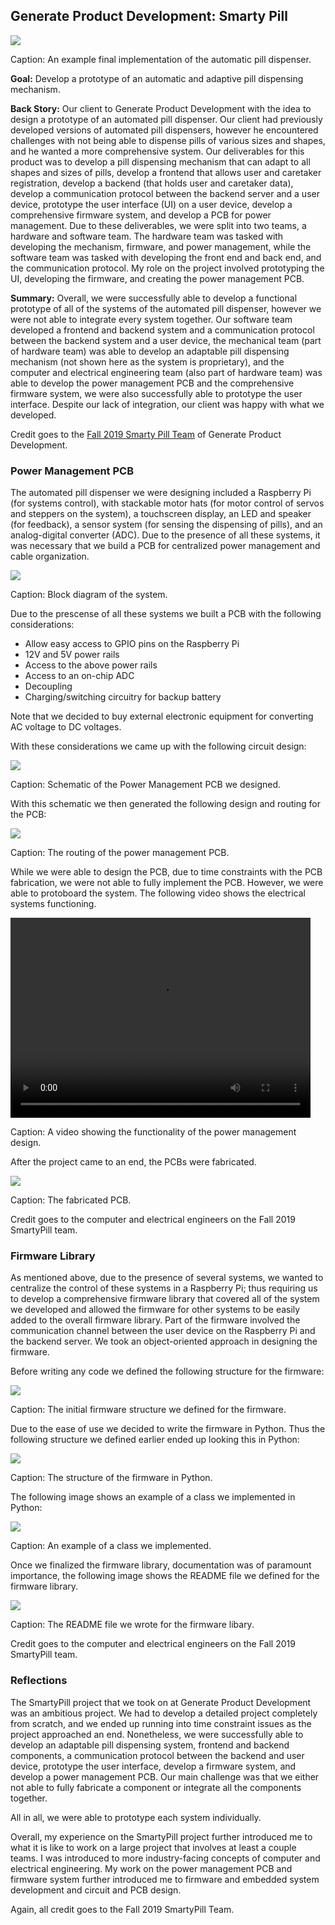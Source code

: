 ## Generate Product Development: Smarty Pill

<img src="images/smarty_pill_sample_design.png?raw=true"/>

Caption: An example final implementation of the automatic pill dispenser.


**Goal:** Develop a prototype of an automatic and adaptive pill dispensing mechanism.

**Back Story:**
Our client to Generate Product Development with the idea to design a prototype of an automated pill dispenser. Our client had previously developed versions of automated pill dispensers, however he encountered challenges with not being able to dispense pills of various sizes and shapes, and he wanted a more comprehensive system. Our deliverables for this product was to develop a pill dispensing mechanism that can adapt to all shapes and sizes of pills, develop a frontend that allows user and caretaker registration, develop a backend (that holds user and caretaker data), develop a communication protocol between the backend server and a user device, prototype the user interface (UI) on a user device, develop a comprehensive firmware system, and develop a PCB for power management. Due to these deliverables, we were split into two teams, a hardware and software team. The hardware team was tasked with developing the mechanism, firmware, and power management, while the software team was tasked with developing the front end and back end, and the communication protocol. My role on the project involved prototyping the UI, developing the firmware, and creating the power management PCB.

**Summary:**
Overall, we were successfully able to develop a functional prototype of all of the systems of the automated pill dispenser, however we were not able to integrate every system together. Our software team developed a frontend and backend system and a communication protocol between the backend system and a user device, the mechanical team (part of hardware team) was able to develop an adaptable pill dispensing mechanism (not shown here as the system is proprietary), and the computer and electrical engineering team (also part of hardware team) was able to develop the power management PCB and the comprehensive firmware system, we were also successfully able to prototype the user interface. Despite our lack of integration, our client was happy with what we developed.

Credit goes to the <a href="https://web.archive.org/web/20191130065915/https://web.northeastern.edu/generate/our-team/"> Fall 2019 Smarty Pill Team</a> of Generate Product Development.

### Power Management PCB

The automated pill dispenser we were designing included a Raspberry Pi (for systems control), with stackable motor hats (for motor control of servos and steppers on the system), a touchscreen display, an LED and speaker (for feedback), a sensor system (for sensing the dispensing of pills), and an analog-digital converter (ADC). Due to the presence of all these systems, it was necessary that we build a PCB for centralized power management and cable organization.

<img src = "images/smarty_pill_block_diagram.png?raw=true"/>

Caption: Block diagram of the system.

Due to the prescense of all these systems we built a PCB with the following considerations: 
- Allow easy access to GPIO pins on the Raspberry Pi 
- 12V and 5V power rails
- Access to the above power rails
- Access to an on-chip ADC
- Decoupling
- Charging/switching circuitry for backup battery 

Note that we decided to buy external electronic equipment for converting AC voltage to DC voltages.

With these considerations we came up with the following circuit design: 

<img src = "images/smarty_pill_schematic.png?raw=true"/>

Caption: Schematic of the Power Management PCB we designed.

With this schematic we then generated the following design and routing for the PCB: 

<img src = "images/smarty_pill_pcb_routing.png?raw=true"/>

Caption: The routing of the power management PCB.

While we were able to design the PCB, due to time constraints with the PCB fabrication, we were not able to fully implement the PCB. However, we were able to protoboard the system. The following video shows the electrical systems functioning.

<video width="480" height="320" controls>
  <source src="images/smarty_pill_electrical_v.mp4" type="video/mp4">
  Your browser does not support the video tag.
</video>

Caption: A video showing the functionality of the power management design.

After the project came to an end, the PCBs were fabricated.

<img src = "images/smarty_pill_pcbs.JPG?raw=true"/>

Caption: The fabricated PCB.

Credit goes to the computer and electrical engineers on the Fall 2019 SmartyPill team.

### Firmware Library

As mentioned above, due to the presence of several systems, we wanted to centralize the control of these systems in a Raspberry Pi; thus requiring us to develop a comprehensive firmware library that covered all of the system we developed and allowed the firmware for other systems to be easily added to the overall firmware library. Part of the firmware involved the communication channel between the user device on the Raspberry Pi and the backend server. We took an object-oriented approach in designing the firmware.

Before writing any code we defined the following structure for the firmware:

<img src = "images/smarty_pill_firmware_structure.png?raw=true"/>

Caption: The initial firmware structure we defined for the firmware.

Due to the ease of use we decided to write the firmware in Python.
Thus the following structure we defined earlier ended up looking this in Python:

<img src = "images/smarty_pill_firmware_structure_code.png?raw=true"/>

Caption: The structure of the firmware in Python.

The following image shows an example of a class we implemented in Python:

<img src = "images/smarty_pill_firmware_code_sc.png?raw=true"/>

Caption: An example of a class we implemented.

Once we finalized the firmware library, documentation was of paramount importance, the following image shows the README file we defined for the firmware library.

<img src = "images/smarty_pill_firmware_readme.png?raw=true"/>

Caption: The README file we wrote for the firmware libary.

Credit goes to the computer and electrical engineers on the Fall 2019 SmartyPill team.

<div style="display:none;"> ### User Interface Prototype 

Note to self: decide to show later. </div>

### Reflections

The SmartyPill project that we took on at Generate Product Development was an ambitious project.
We had to develop a detailed project completely from scratch, and we ended up running into time constraint issues as the project approached an end.
Nonetheless, we were successfully able to develop an adaptable pill dispensing system, frontend and backend components, a communication protocol between the backend and user device, prototype the user interface, develop a firmware system, and develop a power management PCB. Our main challenge was that we either not able to fully fabricate a component or integrate all the components together.

All in all, we were able to prototype each system individually.

Overall, my experience on the SmartyPill project further introduced me to what it is like to work on a large project that involves at least a couple teams. I was introduced to more industry-facing concepts of computer and electrical engineering. My work on the power management PCB and firmware system further introduced me to firmware and embedded system development and circuit and PCB design.

Again, all credit goes to the Fall 2019 SmartyPill Team.
